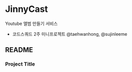 # JinnyCast
Youtube 앨범 만들기 서비스
- 코드스쿼드 2주 미니프로젝트
@taehwanhong, @sujinleeme

## README

### Project Title

### 